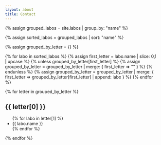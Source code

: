 ```yaml
---
layout: about
title: Contact
---
```

{% assign grouped_labos = site.labos | group_by: "name" %}

{% assign sorted_labos = grouped_labos | sort: "name" %}

{% assign grouped_by_letter = {} %}

{% for labo in sorted_labos %}
    {% assign first_letter = labo.name | slice: 0,1 | upcase %}
    {% unless grouped_by_letter[first_letter] %}
        {% assign grouped_by_letter = grouped_by_letter | merge: { first_letter => "" } %}
    {% endunless %}
    {% assign grouped_by_letter = grouped_by_letter | merge: { first_letter => grouped_by_letter[first_letter] | append: labo } %}
{% endfor %}

{% for letter in grouped_by_letter %}
    <h2>{{ letter[0] }}</h2>
    <ul>
        {% for labo in letter[1] %}
            <li>{{ labo.name }}</li>
        {% endfor %}
    </ul>
{% endfor %}
